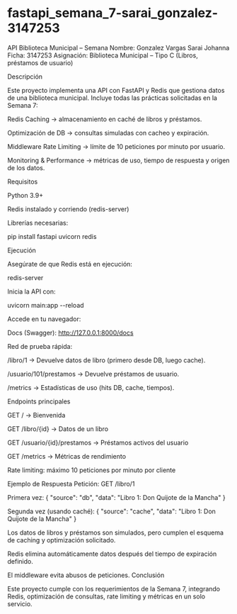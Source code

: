 # fastapi_semana_7-sarai_gonzalez-3147253
API Biblioteca Municipal – Semana 
Nombre: Gonzalez Vargas Sarai Johanna
Ficha: 3147253
Asignación: Biblioteca Municipal – Tipo C (Libros, préstamos de usuario)

Descripción

Este proyecto implementa una API con FastAPI y Redis que gestiona datos de una biblioteca municipal.
Incluye todas las prácticas solicitadas en la Semana 7:

Redis Caching → almacenamiento en caché de libros y préstamos.

Optimización de DB → consultas simuladas con cacheo y expiración.

Middleware Rate Limiting → límite de 10 peticiones por minuto por usuario.

Monitoring & Performance → métricas de uso, tiempo de respuesta y origen de los datos.

Requisitos

Python 3.9+

Redis
 instalado y corriendo (redis-server)

Librerías necesarias:

pip install fastapi uvicorn redis

Ejecución

Asegúrate de que Redis está en ejecución:

redis-server


Inicia la API con:

uvicorn main:app --reload


Accede en tu navegador:

Docs (Swagger): http://127.0.0.1:8000/docs

Red de prueba rápida:

/libro/1 → Devuelve datos de libro (primero desde DB, luego cache).

/usuario/101/prestamos → Devuelve préstamos de usuario.

/metrics → Estadísticas de uso (hits DB, cache, tiempos).

Endpoints principales

GET / → Bienvenida

GET /libro/{id} → Datos de un libro

GET /usuario/{id}/prestamos → Préstamos activos del usuario

GET /metrics → Métricas de rendimiento

Rate limiting: máximo 10 peticiones por minuto por cliente

Ejemplo de Respuesta
Petición:
GET /libro/1

Primera vez:
{
  "source": "db",
  "data": "Libro 1: Don Quijote de la Mancha"
}

Segunda vez (usando caché):
{
  "source": "cache",
  "data": "Libro 1: Don Quijote de la Mancha"
}

Los datos de libros y préstamos son simulados, pero cumplen el esquema de caching y optimización solicitado.

Redis elimina automáticamente datos después del tiempo de expiración definido.

El middleware evita abusos de peticiones.
Conclusión

Este proyecto cumple con los requerimientos de la Semana 7, integrando Redis, optimización de consultas, rate limiting y métricas en un solo servicio.
